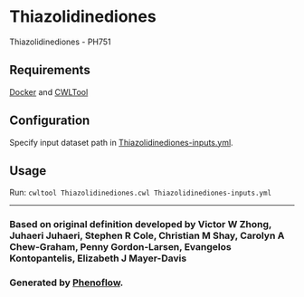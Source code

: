 # Thiazolidinediones

Thiazolidinediones - PH751

## Requirements

[Docker](https://docs.docker.com/install/) and [CWLTool](https://github.com/common-workflow-language/cwltool#install)

## Configuration

Specify input dataset path in [Thiazolidinediones-inputs.yml](Thiazolidinediones-inputs.yml).

## Usage

Run: `cwltool Thiazolidinediones.cwl Thiazolidinediones-inputs.yml`

***

### Based on original definition developed by Victor W Zhong, Juhaeri Juhaeri, Stephen R Cole, Christian M Shay, Carolyn A Chew-Graham, Penny Gordon-Larsen, Evangelos Kontopantelis, Elizabeth J Mayer-Davis
### Generated by [Phenoflow](https://kclhi.org/phenoflow).
